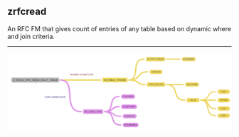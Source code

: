 ## zrfcread

An RFC FM that gives count of entries of any table based on dynamic where and join criteria.

---
<img align="left" alt="CSS3" src="/images/rfc.png" />
